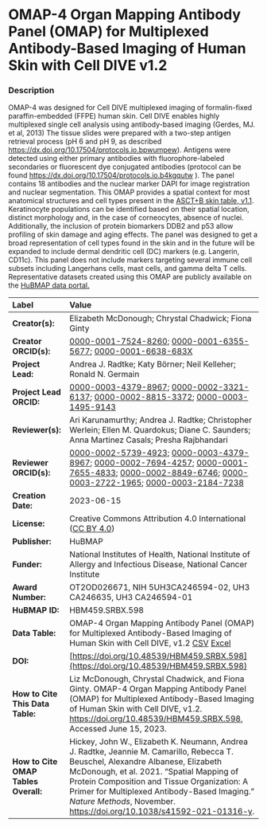# OMAP-4  Organ Mapping Antibody Panel (OMAP) for Multiplexed Antibody-Based Imaging of Human Skin with Cell DIVE v1.2

### Description
OMAP-4 was designed for Cell DIVE multiplexed imaging of formalin-fixed paraffin-embedded (FFPE) human skin. Cell DIVE enables highly multiplexed single cell analysis using antibody-based imaging (Gerdes, MJ. et al, 2013)  The tissue slides were prepared with a two-step antigen retrieval process (pH 6 and pH 9, as described https://dx.doi.org/10.17504/protocols.io.bpwumpew). Antigens were detected using either primary antibodies with fluorophore-labeled secondaries or fluorescent dye conjugated antibodies (protocol can be found https://dx.doi.org/10.17504/protocols.io.b4kgqutw ). The panel contains 18 antibodies and the nuclear marker DAPI for image registration and nuclear segmentation. This OMAP provides a spatial context for most anatomical structures and cell types present in the [ASCT+B skin table, v1.1](https://doi.org/10.48539/HBM423.RTRR.746).  Keratinocyte populations can be identified based on their spatial location, distinct morphology and, in the case of corneocytes, absence of nuclei.  Additionally, the inclusion of protein biomarkers DDB2 and p53 allow profiling of skin damage and aging effects. The panel was designed to get a broad representation of cell types found in the skin and in the future will be expanded to include dermal dendritic cell (DC) markers (e.g. Langerin, CD11c). This panel does not include markers targeting several immune cell subsets including Langerhans cells, mast cells, and gamma delta T cells. Representative datasets created using this OMAP are publicly available on the [HuBMAP data portal.](https://portal.hubmapconsortium.org/search?mapped_data_types[0]=Cell%20DIVE&entity_type[0]=Dataset)


| Label | Value |
| :------------- |:-------------|
| **Creator(s):** |Elizabeth McDonough; Chrystal Chadwick; Fiona Ginty|
| **Creator ORCID(s):** |[0000-0001-7524-8260](https://orcid.org/0000-0001-7524-8260); [0000-0001-6355-5677](https://orcid.org/0000-0001-6355-5677); [0000-0001-6638-683X](https://orcid.org/0000-0001-6638-683X)|
| **Project Lead:** | Andrea J. Radtke; Katy B&ouml;rner; Neil Kelleher; Ronald N. Germain |
| **Project Lead ORCID:** | [0000-0003-4379-8967](https://orcid.org/0000-0003-4379-8967); [0000-0002-3321-6137](https://orcid.org/0000-0002-3321-6137); [0000-0002-8815-3372](https://orcid.org/0000-0002-8815-3372); [0000-0003-1495-9143](https://orcid.org/0000-0003-1495-9143) |
| **Reviewer(s):** | Ari Karunamurthy; Andrea J. Radtke; Christopher Werlein; Ellen M. Quardokus; Diane C. Saunders; Anna Martinez Casals; Presha Rajbhandari|
| **Reviewer ORCID(s):** |[0000-0002-5739-4923](https://orcid.org/0000-0002-5739-4923); [0000-0003-4379-8967](https://orcid.org/0000-0003-4379-8967); [0000-0002-7694-4257](https://orcid.org/0000-0002-7694-4257); [0000-0001-7655-4833](https://orcid.org/0000-0001-7655-4833); [ 0000-0002-8849-6746](https://orcid.org/0000-0002-8849-6746); [0000-0003-2722-1965](https://orcid.org/0000-0003-2722-1965); [0000-0003-2184-7238](https://orcid.org/0000-0003-2184-7238)
| **Creation Date:** | 2023-06-15|
| **License:** | Creative Commons Attribution 4.0 International ([CC BY 4.0](https://creativecommons.org/licenses/by/4.0/)) |
| **Publisher:** | HuBMAP |
| **Funder:** | National Institutes of Health, National Institute of Allergy and Infectious Disease, National Cancer Institute |
| **Award Number:** |OT2OD026671, NIH 5UH3CA246594-02, UH3 CA246635, UH3 CA246594-01|
| **HuBMAP ID:** |HBM459.SRBX.598 |
| **Data Table:** | OMAP-4 Organ Mapping Antibody Panel (OMAP) for Multiplexed Antibody-Based Imaging of Human Skin with Cell DIVE, v1.2 [CSV](https://hubmapconsortium.github.io/ccf-releases/v1.4/omap/omap-4-skin-cell-dive.csv) [Excel](https://hubmapconsortium.github.io/ccf-releases/v1.4/omap/omap-4-skin-cell-dive.xlsx) |
| **DOI:** | [https://doi.org/10.48539/HBM459.SRBX.598](https://doi.org/10.48539/HBM459.SRBX.598) |
| **How to Cite This Data Table:** |Liz McDonough, Chrystal Chadwick, and Fiona Ginty. OMAP-4  Organ Mapping Antibody Panel (OMAP) for Multiplexed Antibody-Based Imaging of Human Skin with Cell DIVE, v1.2. https://doi.org/10.48539/HBM459.SRBX.598, Accessed June 15, 2023.|
| **How to Cite OMAP Tables Overall:** | Hickey, John W., Elizabeth K. Neumann, Andrea J. Radtke, Jeannie M. Camarillo, Rebecca T. Beuschel, Alexandre Albanese, Elizabeth McDonough, et al. 2021. “Spatial Mapping of Protein Composition and Tissue Organization: A Primer for Multiplexed Antibody-Based Imaging.” *Nature Methods*, November. https://doi.org/10.1038/s41592-021-01316-y. |

